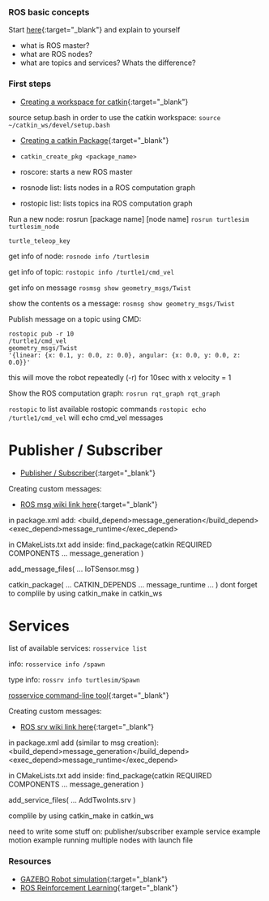 ### ROS basic concepts

Start [here](http://wiki.ros.org/ROS/Concepts){:target="_blank"} and explain to yourself
- what is ROS master?
- what are ROS nodes?
- what are topics and services? Whats the difference? 

### First steps
- [Creating a workspace for catkin](http://wiki.ros.org/catkin/Tutorials/create_a_workspace){:target="_blank"}

source setup.bash in order to use the catkin workspace: 
`source ~/catkin_ws/devel/setup.bash`

- [Creating a catkin Package](http://wiki.ros.org/catkin/Tutorials/CreatingPackage){:target="_blank"} 
- `catkin_create_pkg <package_name>`

- roscore: starts a new ROS master
- rosnode list: lists nodes in a ROS computation graph
- rostopic list: lists topics ina ROS computation graph

Run a new node: rosrun [package name] [node name]
`rosrun turtlesim turtlesim_node`

`turtle_teleop_key`

get info of node: `rosnode info /turtlesim`

get info of topic: `rostopic info /turtle1/cmd_vel`

get info on message `rosmsg show geometry_msgs/Twist`

show the contents os a message: `rosmsg show geometry_msgs/Twist`

Publish message on a topic using CMD:

``` 
rostopic pub -r 10 
/turtle1/cmd_vel
geometry_msgs/Twist
'{linear: {x: 0.1, y: 0.0, z: 0.0}, angular: {x: 0.0, y: 0.0, z: 0.0}}' 
```

this will move the robot repeatedly (-r) for 10sec with x velocity = 1

Show the ROS computation graph: `rosrun rqt_graph rqt_graph`

`rostopic` to list available rostopic commands
`rostopic echo /turtle1/cmd_vel` will echo cmd_vel messages

# Publisher / Subscriber

- [Publisher / Subscriber](http://wiki.ros.org/rospy/Overview/Publishers%20and%20Subscribers){:target="_blank"} 

Creating custom messages:
- [ROS msg wiki link here](http://wiki.ros.org/action/show/msg){:target="_blank"} 

in package.xml add:
<build_depend>message_generation</build_depend>
<exec_depend>message_runtime</exec_depend>

in CMakeLists.txt add inside:
find_package(catkin REQUIRED COMPONENTS
  ...
  message_generation
)

add_message_files(
   ...
   IoTSensor.msg 
) 

catkin_package(
  ...
  CATKIN_DEPENDS ... message_runtime
  ...
)
dont forget to complile by using catkin_make in catkin_ws

# Services
list of available services: ` rosservice list `

info: ` rosservice info /spawn ` 

type info: ` rossrv info turtlesim/Spawn `

[rosservice command-line tool](http://wiki.ros.org/rosservice){:target="_blank"} 

Creating custom messages:

- [ROS srv wiki link here](http://wiki.ros.org/action/show/srv){:target="_blank"} 

in package.xml add (similar to msg creation):
<build_depend>message_generation</build_depend>
<exec_depend>message_runtime</exec_depend>

in CMakeLists.txt add inside:
find_package(catkin REQUIRED COMPONENTS
  ...
  message_generation
)

add_service_files(
 ... 
 AddTwoInts.srv
)

complile by using catkin_make in catkin_ws

need to write some stuff on:
publisher/subscriber example
service example
motion example
running multiple nodes with launch file



### Resources
- [GAZEBO Robot simulation](http://gazebosim.org/){:target="_blank"} 
- [ROS Reinforcement Learning](http://wiki.ros.org/reinforcement_learning/Tutorials/Reinforcement%20Learning%20Tutorial){:target="_blank"} 




